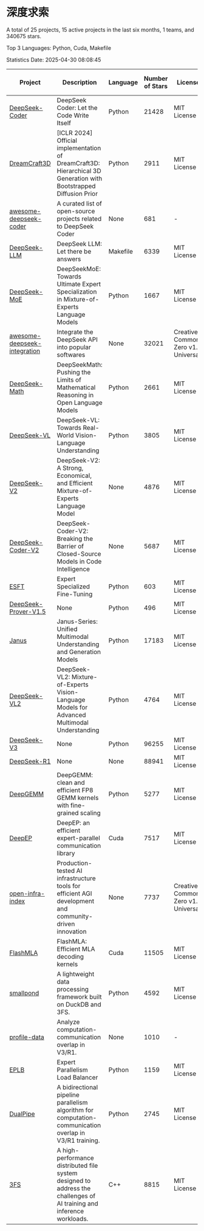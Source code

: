 # 深度求索

A total of 25 projects, 15 active projects in the last six months, 1 teams, and 340675 stars.

Top 3 Languages: Python, Cuda, Makefile

Statistics Date: 2025-04-30 08:08:45

| Project | Description | Language | Number of Stars | License | Creation Date | Last Updated Date | Last Pushed Date |
| --- | --- | --- | --- | --- | --- | --- | --- |
| [DeepSeek-Coder](https://github.com/deepseek-ai/DeepSeek-Coder) | DeepSeek Coder: Let the Code Write Itself | Python | 21428 | MIT License | 2023-10-20 | 2025-04-30 | 2024-05-21 |
| [DreamCraft3D](https://github.com/deepseek-ai/DreamCraft3D) | [ICLR 2024] Official implementation of DreamCraft3D: Hierarchical 3D Generation with Bootstrapped Diffusion Prior | Python | 2911 | MIT License | 2023-10-23 | 2025-04-30 | 2025-04-22 |
| [awesome-deepseek-coder](https://github.com/deepseek-ai/awesome-deepseek-coder) | A curated list of open-source projects related to DeepSeek Coder | None | 681 | - | 2023-11-06 | 2025-04-30 | 2024-04-03 |
| [DeepSeek-LLM](https://github.com/deepseek-ai/DeepSeek-LLM) | DeepSeek LLM: Let there be answers | Makefile | 6339 | MIT License | 2023-11-29 | 2025-04-30 | 2024-02-04 |
| [DeepSeek-MoE](https://github.com/deepseek-ai/DeepSeek-MoE) | DeepSeekMoE: Towards Ultimate Expert Specialization in Mixture-of-Experts Language Models | Python | 1667 | MIT License | 2024-01-02 | 2025-04-30 | 2024-01-16 |
| [awesome-deepseek-integration](https://github.com/deepseek-ai/awesome-deepseek-integration) | Integrate the DeepSeek API into popular softwares | None | 32021 | Creative Commons Zero v1.0 Universal | 2024-01-11 | 2025-04-30 | 2025-04-28 |
| [DeepSeek-Math](https://github.com/deepseek-ai/DeepSeek-Math) | DeepSeekMath: Pushing the Limits of Mathematical Reasoning in Open Language Models | Python | 2661 | MIT License | 2024-02-05 | 2025-04-30 | 2024-04-15 |
| [DeepSeek-VL](https://github.com/deepseek-ai/DeepSeek-VL) | DeepSeek-VL: Towards Real-World Vision-Language Understanding | Python | 3805 | MIT License | 2024-03-07 | 2025-04-30 | 2024-04-24 |
| [DeepSeek-V2](https://github.com/deepseek-ai/DeepSeek-V2) | DeepSeek-V2: A Strong, Economical, and Efficient Mixture-of-Experts Language Model | None | 4876 | MIT License | 2024-04-22 | 2025-04-30 | 2024-09-25 |
| [DeepSeek-Coder-V2](https://github.com/deepseek-ai/DeepSeek-Coder-V2) | DeepSeek-Coder-V2: Breaking the Barrier of Closed-Source Models in Code Intelligence | None | 5687 | MIT License | 2024-06-14 | 2025-04-30 | 2024-09-24 |
| [ESFT](https://github.com/deepseek-ai/ESFT) | Expert Specialized Fine-Tuning | Python | 603 | MIT License | 2024-07-04 | 2025-04-30 | 2024-09-22 |
| [DeepSeek-Prover-V1.5](https://github.com/deepseek-ai/DeepSeek-Prover-V1.5) | None | Python | 496 | MIT License | 2024-08-15 | 2025-04-28 | 2024-08-16 |
| [Janus](https://github.com/deepseek-ai/Janus) | Janus-Series: Unified Multimodal Understanding and Generation Models | Python | 17183 | MIT License | 2024-10-18 | 2025-04-30 | 2025-02-01 |
| [DeepSeek-VL2](https://github.com/deepseek-ai/DeepSeek-VL2) | DeepSeek-VL2: Mixture-of-Experts Vision-Language Models for Advanced Multimodal Understanding | Python | 4764 | MIT License | 2024-12-13 | 2025-04-30 | 2025-02-26 |
| [DeepSeek-V3](https://github.com/deepseek-ai/DeepSeek-V3) | None | Python | 96255 | MIT License | 2024-12-26 | 2025-04-30 | 2025-04-09 |
| [DeepSeek-R1](https://github.com/deepseek-ai/DeepSeek-R1) | None | None | 88941 | MIT License | 2025-01-20 | 2025-04-30 | 2025-04-09 |
| [DeepGEMM](https://github.com/deepseek-ai/DeepGEMM) | DeepGEMM: clean and efficient FP8 GEMM kernels with fine-grained scaling | Python | 5277 | MIT License | 2025-02-13 | 2025-04-30 | 2025-04-28 |
| [DeepEP](https://github.com/deepseek-ai/DeepEP) | DeepEP: an efficient expert-parallel communication library | Cuda | 7517 | MIT License | 2025-02-17 | 2025-04-30 | 2025-04-29 |
| [open-infra-index](https://github.com/deepseek-ai/open-infra-index) | Production-tested AI infrastructure tools for efficient AGI development and community-driven innovation | None | 7737 | Creative Commons Zero v1.0 Universal | 2025-02-21 | 2025-04-30 | 2025-04-14 |
| [FlashMLA](https://github.com/deepseek-ai/FlashMLA) | FlashMLA: Efficient MLA decoding kernels | Cuda | 11505 | MIT License | 2025-02-21 | 2025-04-30 | 2025-04-29 |
| [smallpond](https://github.com/deepseek-ai/smallpond) | A lightweight data processing framework built on DuckDB and 3FS. | Python | 4592 | MIT License | 2025-02-24 | 2025-04-30 | 2025-03-05 |
| [profile-data](https://github.com/deepseek-ai/profile-data) | Analyze computation-communication overlap in V3/R1. | None | 1010 | - | 2025-02-26 | 2025-04-30 | 2025-03-21 |
| [EPLB](https://github.com/deepseek-ai/EPLB) | Expert Parallelism Load Balancer | Python | 1159 | MIT License | 2025-02-26 | 2025-04-30 | 2025-03-24 |
| [DualPipe](https://github.com/deepseek-ai/DualPipe) | A bidirectional pipeline parallelism algorithm for computation-communication overlap in V3/R1 training. | Python | 2745 | MIT License | 2025-02-26 | 2025-04-30 | 2025-03-10 |
| [3FS](https://github.com/deepseek-ai/3FS) |  A high-performance distributed file system designed to address the challenges of AI training and inference workloads.  | C++ | 8815 | MIT License | 2025-02-27 | 2025-04-30 | 2025-04-24 |
